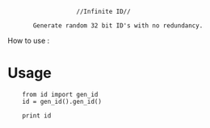 
                       //Infinite ID//
                       
           Generate random 32 bit ID's with no redundancy.


How to use :
#  Usage 

        from id import gen_id
        id = gen_id().gen_id()
        
        print id
          

           
